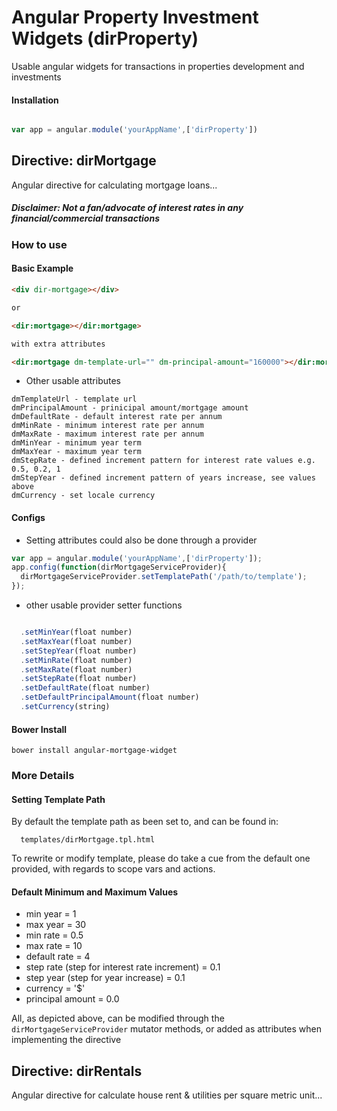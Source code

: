 # Angular Property Investment Widgets (dirProperty)
Usable angular widgets for transactions in properties development and investments

#### Installation

```javascript

var app = angular.module('yourAppName',['dirProperty'])

```

## Directive: dirMortgage
Angular directive for calculating mortgage loans...

##### Disclaimer: Not a fan/advocate of interest rates in any financial/commercial transactions

### How to use  

#### Basic Example

```html
<div dir-mortgage></div>

or

<dir:mortgage></dir:mortgage>

with extra attributes

<dir:mortgage dm-template-url="" dm-principal-amount="160000"></dir:mortgage>

```

- Other usable attributes

```
dmTemplateUrl - template url
dmPrincipalAmount - prinicipal amount/mortgage amount
dmDefaultRate - default interest rate per annum
dmMinRate - minimum interest rate per annum
dmMaxRate - maximum interest rate per annum
dmMinYear - minimum year term
dmMaxYear - maximum year term
dmStepRate - defined increment pattern for interest rate values e.g. 0.5, 0.2, 1
dmStepYear - defined increment pattern of years increase, see values above
dmCurrency - set locale currency

```

#### Configs

- Setting attributes could also be done through a provider

```javascript
var app = angular.module('yourAppName',['dirProperty']);
app.config(function(dirMortgageServiceProvider){
  dirMortgageServiceProvider.setTemplatePath('/path/to/template');
});

```
- other usable provider setter functions

```javascript

  .setMinYear(float number)
  .setMaxYear(float number)
  .setStepYear(float number)
  .setMinRate(float number)
  .setMaxRate(float number)
  .setStepRate(float number)
  .setDefaultRate(float number)
  .setDefaultPrincipalAmount(float number)
  .setCurrency(string)

```
#### Bower Install

```
bower install angular-mortgage-widget

```

### More Details

#### Setting Template Path

By default the template path as been set to, and can be found in:

```
  templates/dirMortgage.tpl.html

```

To rewrite or modify template, please do take a cue from the default one provided, 
with regards to scope vars and actions.

#### Default Minimum and Maximum Values

- min year = 1
- max year = 30
- min rate = 0.5
- max rate = 10
- default rate = 4
- step rate (step for interest rate increment) = 0.1
- step year (step for year increase) = 0.1
- currency = '$'
- principal amount = 0.0

All, as depicted above, can be modified through the ```dirMortgageServiceProvider``` mutator methods, or added as attributes when implementing the directive

## Directive: dirRentals
Angular directive for calculate house rent & utilities per square metric unit...

